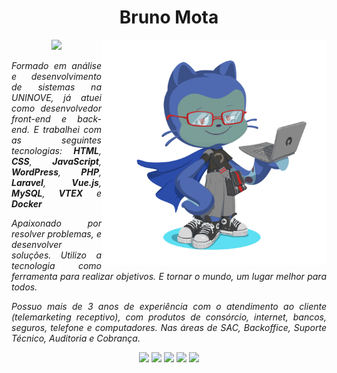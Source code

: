 <h1 align="center">Bruno Mota</h1>


<img style="width: 360px" align="right" src="https://github.com/bmotadev/bmotadev/blob/main/assets/octocat-1675316934262.png" alt="octocat">
<p align="center">
    <a href="https://www.linkedin.com/in/bmotadev/"><img src="https://img.shields.io/badge/LinkedIn-blue?style=plastic&logo=linkedin"></a>
</p>

<p align="justify"><em>Formado em análise e desenvolvimento de sistemas na UNINOVE, já atuei como desenvolvedor front-end e back-end. E trabalhei com as seguintes tecnologias: <b>HTML</b>, <b>CSS</b>, <b>JavaScript</b>, <b>WordPress</b>, <b>PHP</b>, <b>Laravel</b>, <b>Vue.js</b>, <b>MySQL</b>, <b>VTEX</b> e <b>Docker</b></em></p>

<p align="justify"><em>Apaixonado por resolver problemas, e desenvolver soluções. Utilizo a tecnologia como ferramenta para realizar objetivos. E tornar o mundo, um lugar melhor para todos.</em></p>

<p align="justify"><i>Possuo mais de 3 anos de experiência com o atendimento ao cliente (telemarketing receptivo), com produtos de consórcio, internet, bancos, seguros, telefone e computadores. Nas áreas de SAC, Backoffice, Suporte Técnico, Auditoria e Cobrança.</i></p>

<p align="center"><img src="https://img.shields.io/badge/HTML5-E34F26?style=plastic&logo=html5&logoColor=white"> <img src="https://img.shields.io/badge/CSS3-1572B6?style=plastic&logo=css3&logoColor=white"> <img src=https://img.shields.io/badge/JavaScript-323330?style=plastic&logo=javascript&logoColor=F7DF1E> <img src="https://img.shields.io/badge/TypeScript-007ACC?style=plastic&logo=typescript&logoColor=white"> <img src="https://img.shields.io/badge/React-20232A?style=plastic&logo=react&logoColor=61DAFB"></p>
